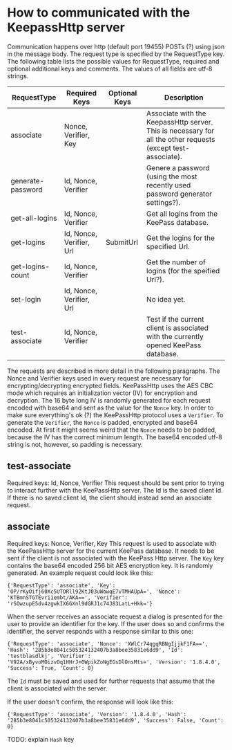 # How to communicated with the KeepassHttp server

Communication happens over http (default port 19455) POSTs (?) using json in the message body.
The request type is specified by the RequestType key.
The following table lists the possible values for RequestType, required and optional additional keys and comments.
The values of all fields are utf-8 strings.

|RequestType      |Required Keys           |Optional Keys|Description|
|-----------------|------------------------|-------------|-----------|
|associate        |Nonce, Verifier, Key    |             |Associate with the KeepassHttp server. This is necessary for all the other requests (except test-associate).|
|generate-password|Id, Nonce, Verifier     |             |Genere a password (using the most recently used password generator settings?).                              |
|get-all-logins   |Id, Nonce, Verifier     |             |Get all logins from the KeePass database.                                                                   |
|get-logins       |Id, Nonce, Verifier, Url|SubmitUrl    |Get the logins for the specified Url.                                                                       |
|get-logins-count |Id, Nonce, Verifier     |             |Get the number of logins (for the speified Url?).                                                           |
|set-login        |Id, Nonce, Verifier, Url|             |No idea yet.                                                                                                |
|test-associate   |Id, Nonce, Verifier     |             |Test if the current client is associated with the currently opened KeePass database.                        |

The requests are described in more detail in the following paragraphs.
The Nonce and Verifier keys used in every request are necessary for encrypting/decrypting encrypted fields.
KeePassHttp uses the AES CBC mode which requires an initialization vector (IV) for encryption and decryption.
The 16 byte long IV is randomly generated for each request encoded with base64 and sent as the value for the `Nonce` key.
In order to make sure everything's ok (?) the KeePassHttp protocol uses a `Verifier`.
To generate the `Verifier`, the `Nonce` is padded, encrypted and base64 encoded.
At first it might seems weird that the `Nonce` needs to be padded, because the IV has the correct minimum length.
The base64 encoded utf-8 string is not, however, so padding is necessary.

## test-associate
Required keys: Id, Nonce, Verifier
This request should be sent prior to trying to interact further with the KeePassHttp server.
The Id is the saved client Id.
If there is no saved client Id, the client should instead send an associate request.

## associate
Required keys: Nonce, Verifier, Key
This request is used to associate with the KeePassHttp server for the current KeePass database.
It needs to be sent if the client is not associated  with the KeePass Http server.
The `Key` key contains the base64 encoded 256 bit AES encryption key.
It is randomly generated.
An example request could look like this:
```
{'RequestType': 'associate', 'Key': 'OP/rKyOifj60Xc5UTORll92KtJ03uWowqE7vTMHAUpA=', 'Nonce': 'KTBmnSTGTEvri1embt/AKA==', 'Verifier': 'rSOwzupE5dv4zgwkIX6GXnl9dGRJ1c74J83LatL+Hkk='} 
```
When the server receives an associate request a dialog is presented for the user to provide an identifier for the key.
If the user does so and confirms the identifier, the server responds with a response similar to this one:
```
{'RequestType': 'associate', 'Nonce': 'XWlCr74qgqRBNgIjjkF1FA==', 'Hash': '285b3e8041c505324132407b3a8bee35831e6dd9', 'Id': 'testblasdlkj', 'Verifier': 'V92A/xByvoMOizvOq1HHrJ+0WpikZoNgEGsDlOnsMts=', 'Version': '1.8.4.0', 'Success': True, 'Count': 0}
```
The `Id` must be saved and used for further requests that assume that the client is associated with the server.

If the user doesn't confirm, the response will look like this:
```
{'RequestType': 'associate', 'Version': '1.8.4.0', 'Hash': '285b3e8041c505324132407b3a8bee35831e6dd9', 'Success': False, 'Count': 0}
```
TODO: explain `Hash` key
